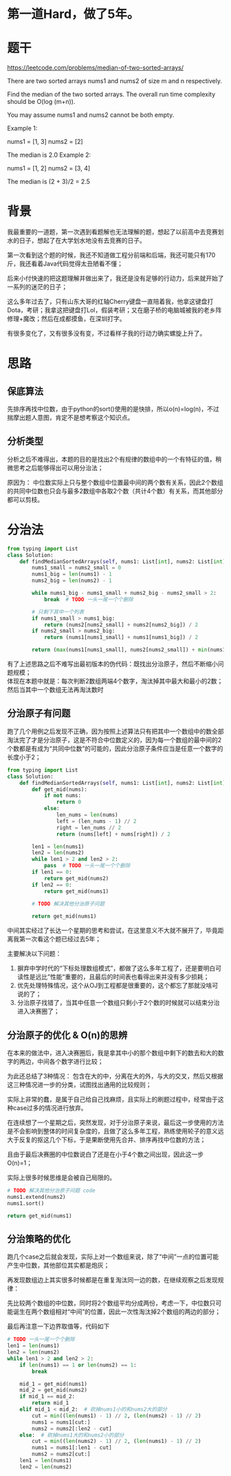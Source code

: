 # 第一道Hard，做了5年。
# 题干
https://leetcode.com/problems/median-of-two-sorted-arrays/

There are two sorted arrays nums1 and nums2 of size m and n respectively.

Find the median of the two sorted arrays. The overall run time complexity should be O(log (m+n)).

You may assume nums1 and nums2 cannot be both empty.

Example 1:

nums1 = [1, 3]
nums2 = [2]

The median is 2.0
Example 2:

nums1 = [1, 2]
nums2 = [3, 4]

The median is (2 + 3)/2 = 2.5

# 背景
我最重要的一道题，第一次遇到看题解也无法理解的题，想起了以前高中去竞赛划水的日子，想起了在大学划水地没有去竞赛的日子。

第一次看到这个题的时候，我还不知道做工程分前端和后端，我还可能只有170斤，我还看着Java代码觉得太丑陋看不懂；

后来小付快速的把这题理解并做出来了，我还是没有足够的行动力，后来就开始了一系列的迷茫的日子；

这么多年过去了，只有山东大哥的红轴Cherry键盘一直陪着我，他拿这键盘打Dota，考研；我拿这把键盘打Lol，假装考研；又在磨子桥的电脑城被我的老乡阵修理+魔改；然后在成都摸鱼，在深圳打字。

有很多变化了，又有很多没有变，不过看样子我的行动力确实螺旋上升了。
# 思路
## 保底算法
先排序再找中位数，由于python的sort()使用的是快排，所以o(n)=log(n)，不过揣摩出题人意图，肯定不是想考察这个知识点。
## 分析类型
分析之后不难得出，本题的目的是找出2个有规律的数组中的一个有特征的值，稍微思考之后能够得出可以用分治法；

原因为： 中位数实际上只与整个数组中位置最中间的两个数有关系，因此2个数组的共同中位数也只会与最多2数组中各取2个数（共计4个数）有关系，而其他部分都可以剪枝。

# 分治法
```python
from typing import List
class Solution:
    def findMedianSortedArrays(self, nums1: List[int], nums2: List[int]) -> float:
        nums1_small = nums2_small = 0
        nums1_big = len(nums1) - 1
        nums2_big = len(nums2) - 1

        while nums1_big - nums1_small + nums2_big - nums2_small > 2:
            break  # TODO 一头一尾一个个删除

        # 只剩下其中一个列表
        if nums1_small > nums1_big:
            return (nums2[nums2_small] + nums2[nums2_big]) / 2
        if nums2_small > nums2_big:
            return (nums1[nums1_small] + nums1[nums1_big]) / 2

        return (max(nums1[nums1_small], nums2[nums2_small]) + min(nums1[nums1_big], nums2[nums2_big])) / 2

```
有了上述思路之后不难写出最初版本的伪代码：既找出分治原子，然后不断缩小问题规模；  
体现在本题中就是：每次判断2数组两端4个数字，淘汰掉其中最大和最小的2数；然后当其中一个数组无法再淘汰数时
## 分治原子有问题
跑了几个用例之后发现不正确，因为按照上述算法只有把其中一个数组中的数全部淘汰完了才是分治原子，这是不符合中位数定义的，因为每一个数组的最中间的2个数都是有成为“共同中位数”的可能的，因此分治原子条件应当是任意一个数字的长度小于2；
```python
from typing import List
class Solution:
    def findMedianSortedArrays(self, nums1: List[int], nums2: List[int]) -> float:
        def get_mid(nums):
            if not nums:
                return 0
            else:
                len_nums = len(nums)
                left = (len_nums - 1) // 2
                right = len_nums // 2
                return (nums[left] + nums[right]) / 2

        len1 = len(nums1)
        len2 = len(nums2)
        while len1 > 2 and len2 > 2:
            pass  # TODO 一头一尾一个个删除
        if len1 == 0:
            return get_mid(nums2)
        if len2 == 0:
            return get_mid(nums1)
        
        # TODO 解决其他分治原子问题

        return get_mid(nums1)
```
中间其实经过了长达一个星期的思考和尝试，在这里意义不大就不展开了，毕竟距离我第一次看这个题已经过去5年；

主要解决以下问题：
1. 摒弃中学时代的“下标处理数组模式”，都做了这么多年工程了，还是要明白可读性是远比”性能“重要的，且最后的时间表也看得出来并没有多少损耗；
2. 优先处理特殊情况，这个从OJ到工程都是很重要的，这个都忘了那就没啥可说的了；
3. 分治原子找错了，当其中任意一个数组只剩小于2个数的时候就可以结束分治进入决赛圈了；

## 分治原子的优化 & O(n)的思辨
在本来的做法中，进入决赛圈后，我是拿其中小的那个数组中剩下的数去和大的数字的两边，中间各个数字进行比较；

为此还总结了3种情况： 包含在大的中，分离在大的外，与大的交叉，然后又根据这三种情况进一步的分类，试图找出通用的比较规则；

实际上非常的蠢，是属于自己给自己找麻烦，且实际上的刷题过程中，经常由于这种case过多的情况进行放弃。

在连续想了一个星期之后，突然发现，对于分治原子来说，最后这一步使用的方法是不会影响到整体的时间复杂度的，且做了这么多年工程，熟练使用轮子的意义远大于反复的抠这几个下标，于是果断使用先合并、排序再找中位数的方法；

且由于最后决赛圈的中位数说白了还是在小于4个数之间出现，因此这一步O(n)=1；

实际上很多时候思维是会被自己局限的。
```python
# TODO 解决其他分治原子问题 code
nums1.extend(nums2)
nums1.sort()

return get_mid(nums1)
```

## 分治策略的优化
跑几个case之后就会发现，实际上对一个数组来说，除了“中间”一点的位置可能产生中位数，其他部位其实都是炮灰；

再发现数组边上其实很多时候都是在重复淘汰同一边的数，在继续观察之后发现规律：

先比较两个数组的中位数，同时将2个数组平均分成两份，考虑一下，中位数只可能诞生在两个数组相对“中间”的位置，因此一次性淘汰掉2个数组的两边的部分；

最后再注意一下边界取值等，代码如下
```python
# TODO 一头一尾一个个删除
len1 = len(nums1)
len2 = len(nums2)
while len1 > 2 and len2 > 2:
    if len(nums1) == 1 or len(nums2) == 1:
        break

    mid_1 = get_mid(nums1)
    mid_2 = get_mid(nums2)
    if mid_1 == mid_2:
        return mid_1
    elif mid_1 < mid_2:  # 砍掉nums1小的和nums2大的部分
        cut = min((len(nums1) - 1) // 2, (len(nums2) - 1) // 2)
        nums1 = nums1[cut:]
        nums2 = nums2[:len2 - cut]
    else:  # 砍掉nums1大的和nums2小的部分
        cut = min((len(nums2) - 1) // 2, (len(nums1) - 1) // 2)
        nums1 = nums1[:len1 - cut]
        nums2 = nums2[cut:]
    len1 = len(nums1)
    len2 = len(nums2)

```
